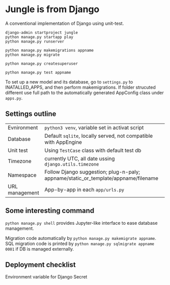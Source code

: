 # Jungle is from Django

A conventional implementation of Django using unit-test.

```
django-admin startproject jungle
python manage.py startapp play
python manage.py runserver

python manage.py makemigrations appname
python manage.py migrate

python manage.py createsuperuser

python manage.py test appname
```

To set up a new model and its database, go to `settings.py` to INATALLED_APPS, and then perform makemigrations. If folder strucuted different use full path to the automatically generated AppConfig class under `apps.py`.

## Settings outline
|||
|---|---|
|Evnironment|`python3 venv`, variable set in activat script|
|Database|Default `sqlite`, locally served, not compatible with AppEngine|
|Unit test| Using `TestCase` class with default test db|
|Timezone| currently UTC, all date ussing `django.utils.timezone`|
|Namespace|Follow Django suggestion; plug-n-paly; appname/static_or_template/appname/filename|
|URL management| App-by-app in each `app/urls.py`|



## Some interesting command

`python manage.py shell` provides Jupyter-like interface to ease database management.

Migration code automatically by `python manage.py makemigrate appname`. SQL migration code is printed by `python manage.py sqlmigrate appname 0001` if DB is managed externally.

## Deployment checklist

Environment variable for Django Secret
